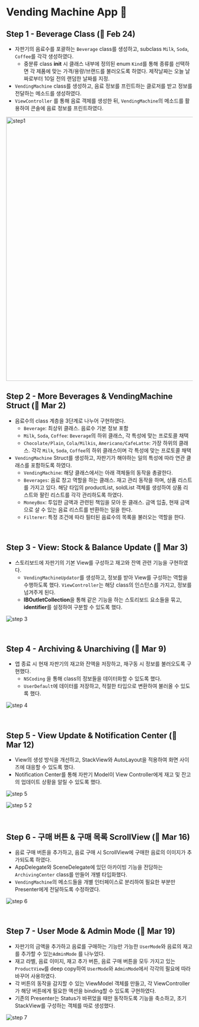 # Vending Machine App 🥫

## Step 1 - Beverage Class (🎉 Feb 24)

- 자판기의 음료수를 포괄하는 `Beverage` class를 생성하고, subclass `Milk`, `Soda`, `Coffee`를 각각 생성하였다.
  - 중분류 class **init** 시 클래스 내부에 정의된 enum `Kind`를 통해 종류를 선택하면 각 제품에 맞는 가격/용량/브랜드를 불러오도록 하였다. 제작날짜는 오늘 날짜로부터 10일 전의 랜덤한 날짜를 지정.
- `VendingMachine` class를 생성하고, 음료 정보를 프린트하는 클로저를 받고 정보를 전달하는 메소드를 생성하였다.
- `ViewController` 를 통해 음료 객체를 생성한 뒤, `VendingMachine`의 메소드를 활용하여 콘솔에 음료 정보를 프린트하였다.

<img width="713" alt="step1" src="https://user-images.githubusercontent.com/72188416/108961437-b229a380-76ba-11eb-865d-b5032b81bc17.png">

<br>

## Step 2 - More Beverages & VendingMachine Struct (🎉 Mar 2)

- 음료수의 class 계층을 3단계로 나누어 구현하였다.
  - `Beverage`: 최상위 클래스. 음료수 기본 정보 포함
  - `Milk`, `Soda`, `Coffee`: `Beverage`의 하위 클래스, 각 특성에 맞는 프로토콜 채택
  - `Chocolate/Plain`,  `Cola/Milkis`, `Americano/CafeLatte`: 가장 하위의 클래스. 각각 `Milk`, `Soda`, `Coffee`의 하위 클래스이며 각 특성에 맞는 프로토콜 채택
- `VendingMachine` Struct를 생성하고, 자판기가 해야하는 일의 특성에 따라 연관 클래스를 포함하도록 하였다. 
  - `VendingMachine`: 해당 클래스에서는 아래 객체들의 동작을 총괄한다.
  - `Beverages`: 음료 창고 역할을 하는 클래스. 재고 관리 동작을 하며, 상품 리스트를 가지고 있다. 해당 타입의 productList, soldList 객체를 생성하여 상품 리스트와 팔린 리스트를 각각 관리하도록 하였다.
  - `MoneyBox`: 투입한 금액과 관련된 책임을 모아 둔 클래스. 금액 입출, 현재 금액으로 살 수 있는 음료 리스트를 반환하는 일을 한다.
  - `Filterer`: 특정 조건에 따라 필터된 음료수의 목록을 불러오는 역할을 한다.

<br>

## Step 3 - View: Stock & Balance Update (🎉 Mar 3)

- 스토리보드에 자판기의 기본 View를 구성하고 재고와 잔액 관련 기능을 구현하였다.
  - `VendingMachineUpdator`를 생성하고, 정보를 받아 View를 구성하는 역할을 수행하도록 했다. `ViewController`는 해당 class의 인스턴스를 가지고, 정보를 넘겨주게 된다.
  - **IBOutletCollection**을 통해 같은 기능을 하는 스토리보드 요소들을 묶고, **identifier**를 설정하여 구분할 수 있도록 했다.

![step 3](https://user-images.githubusercontent.com/72188416/109918719-cabd3d80-7cfa-11eb-88db-ee8562c429a1.gif)



<br>

## Step 4 - Archiving & Unarchiving (🎉 Mar 9)

- 앱 종료 시 현재 자판기의 재고와 잔액을 저장하고, 재구동 시 정보를 불러오도록 구현했다.
  - `NSCoding` 을 통해 class의 정보들을 데이터화할 수 있도록 했다.
  - `UserDefault`에 데이터를 저장하고, 적절한 타입으로 변환하여 불러올 수 있도록 했다.

![step 4](https://user-images.githubusercontent.com/72188416/110567670-3b4dd980-8195-11eb-94f7-a2bcbc934a1c.gif)

<br>

## Step 5 - View Update & Notification Center (🎉 Mar 12)

- View의 생성 방식을 개선하고, StackView와 AutoLayout을 적용하여 화면 사이즈에 대응할 수 있도록 했다.
- Notification Center를 통해 자판기 Model이 View Controller에게 재고 및 잔고의 업데이트 상황을 알릴 수 있도록 했다.

![step 5](https://user-images.githubusercontent.com/72188416/110910173-51ee5f00-8354-11eb-9b66-8d4b18a15db1.png)

![step 5 2](https://user-images.githubusercontent.com/72188416/110910632-f5d80a80-8354-11eb-8080-33b31148e3ae.png)

<br>

## Step 6 - 구매 버튼 & 구매 목록 ScrollView (🎉 Mar 16)

- 음료 구매 버튼을 추가하고, 음료 구매 시 ScrollView에 구매한 음료의 이미지가 추가되도록 하였다. 
- AppDelegate와 SceneDelegate에 있던 아카이빙 기능을 전담하는 `ArchivingCenter` class를 만들어 개별 타입화했다.
- `VendingMachine`의 메소드들을 개별 인터페이스로 분리하여 필요한 부분만 Presenter에게 전달하도록 수정하였다.

![step 6](https://user-images.githubusercontent.com/72188416/111402365-6cd32180-870e-11eb-9740-c31505464920.gif)

<br>

## Step 7 - User Mode & Admin Mode (🎉 Mar 19)

- 자판기의 금액을 추가하고 음료를 구매하는 기능만 가능한 `UserMode`와 음료의 재고를 추가할 수 있는`AdminMode` 를 나누었다.
- 재고 라벨, 음료 이미지, 재고 추가 버튼, 음료 구매 버튼을 모두 가지고 있는 `ProductView`를 deep copy하여 `UserMode`와 `AdminMode`에서 각각의 필요에 따라 바꾸어 사용하였다.
- 각 버튼의 동작을 감지할 수 있는 ViewModel 객체를 만들고, 각 ViewController가 해당 버튼에게 필요한 액션을 binding할 수 있도록 구현하였다.
- 기존의 Presenter는 Status가 바뀌었을 때만 동작하도록 기능을 축소하고, 초기 StackView를 구성하는 객체를 따로 생성했다.

![step 7](https://user-images.githubusercontent.com/72188416/111890799-5f7ca680-8a30-11eb-9f62-70879ec37f7d.gif)